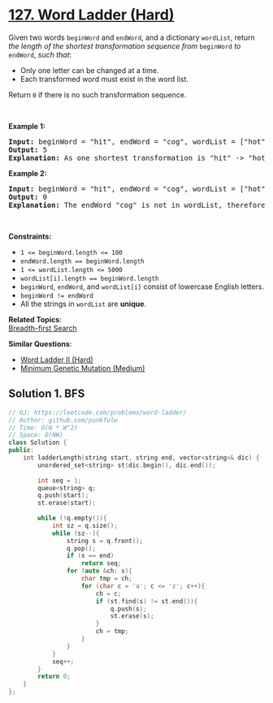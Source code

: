 # [127. Word Ladder (Hard)](https://leetcode.com/problems/word-ladder/)

<p>Given two words <code>beginWord</code> and <code>endWord</code>, and a dictionary <code>wordList</code>, return <em>the length of the shortest transformation sequence from</em> <code>beginWord</code> <em>to</em> <code>endWord</code>, <em>such that</em>:</p>

<ul>
	<li>Only one letter can be changed at a time.</li>
	<li>Each transformed word must exist in the word list.</li>
</ul>

<p>Return <code>0</code> if there is no such transformation sequence.</p>

<p>&nbsp;</p>
<p><strong>Example 1:</strong></p>

<pre><strong>Input:</strong> beginWord = "hit", endWord = "cog", wordList = ["hot","dot","dog","lot","log","cog"]
<strong>Output:</strong> 5
<strong>Explanation:</strong> As one shortest transformation is "hit" -&gt; "hot" -&gt; "dot" -&gt; "dog" -&gt; "cog", return its length 5.
</pre>

<p><strong>Example 2:</strong></p>

<pre><strong>Input:</strong> beginWord = "hit", endWord = "cog", wordList = ["hot","dot","dog","lot","log"]
<strong>Output:</strong> 0
<strong>Explanation:</strong> The endWord "cog" is not in wordList, therefore no possible transformation.
</pre>

<p>&nbsp;</p>
<p><strong>Constraints:</strong></p>

<ul>
	<li><code>1 &lt;=&nbsp;beginWord.length &lt;= 100</code></li>
	<li><code>endWord.length == beginWord.length</code></li>
	<li><code>1 &lt;= wordList.length &lt;= 5000</code></li>
	<li><code>wordList[i].length ==&nbsp;beginWord.length</code></li>
	<li><code>beginWord</code>,&nbsp;<code>endWord</code>, and&nbsp;<code>wordList[i]</code> consist of lowercase English letters.</li>
	<li><code>beginWord !=&nbsp;endWord</code></li>
	<li>All the strings in&nbsp;<code>wordList</code> are <strong>unique</strong>.</li>
</ul>


**Related Topics**:  
[Breadth-first Search](https://leetcode.com/tag/breadth-first-search/)

**Similar Questions**:
* [Word Ladder II (Hard)](https://leetcode.com/problems/word-ladder-ii/)
* [Minimum Genetic Mutation (Medium)](https://leetcode.com/problems/minimum-genetic-mutation/)

## Solution 1. BFS

```cpp
// OJ: https://leetcode.com/problems/word-ladder/
// Author: github.com/punkfulw
// Time: O(N * W^2)
// Space: O(NW)
class Solution {
public:
    int ladderLength(string start, string end, vector<string>& dic) {
        unordered_set<string> st(dic.begin(), dic.end());
        
        int seq = 1;
        queue<string> q;
        q.push(start);
        st.erase(start);
        
        while (!q.empty()){
            int sz = q.size();
            while (sz--){
                string s = q.front();
                q.pop();
                if (s == end)
                    return seq;
                for (auto &ch: s){
                    char tmp = ch;
                    for (char c = 'a'; c <= 'z'; c++){
                        ch = c;
                        if (st.find(s) != st.end()){
                            q.push(s);
                            st.erase(s);
                        }
                        ch = tmp;
                    }
                }
            }
            seq++;
        }    
        return 0;
    }
};
```
